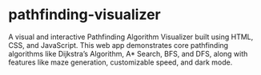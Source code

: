 # pathfinding-visualizer
A visual and interactive Pathfinding Algorithm Visualizer built using HTML, CSS, and JavaScript. This web app demonstrates core pathfinding algorithms like Dijkstra’s Algorithm, A* Search, BFS, and DFS, along with features like maze generation, customizable speed, and dark mode. 
